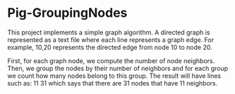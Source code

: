 # Pig-GroupingNodes
This project implements a simple graph algorithm. A directed graph is represented as a text file where each line represents a graph edge.
For example,
10,20 represents the directed edge from node 10 to node 20.

First, for each graph node, we compute the number of node neighbors.
Then, we group the nodes by their number of neighbors and for each group we count how many nodes belong to this group.
The result will have lines such as:
11 31 which says that there are 31 nodes that have 11 neighbors.
